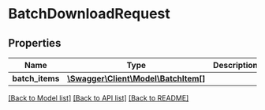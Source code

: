 # BatchDownloadRequest

## Properties
Name | Type | Description | Notes
------------ | ------------- | ------------- | -------------
**batch_items** | [**\Swagger\Client\Model\BatchItem[]**](BatchItem.md) |  | [optional] 

[[Back to Model list]](../README.md#documentation-for-models) [[Back to API list]](../README.md#documentation-for-api-endpoints) [[Back to README]](../README.md)


